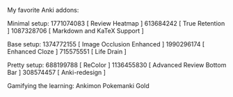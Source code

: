 My favorite Anki addons:


Minimal setup:
1771074083 [ Review Heatmap ]
613684242  [ True Retention ]
1087328706 [ Markdown and KaTeX Support ]


Base setup:
1374772155 [ Image Occlusion Enhanced ]
1990296174 [ Enhanced Cloze ]
715575551  [ Life Drain ]


Pretty setup:
688199788  [ ReColor ]
1136455830 [ Advanced Review Bottom Bar ]
308574457  [ Anki-redesign ]

Gamifying the learning:
Ankimon
Pokemanki Gold

